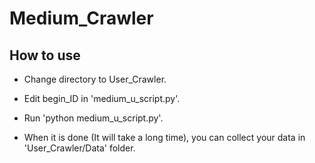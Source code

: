 # Medium_Crawler
## How to use
- Change directory to User_Crawler.

- Edit begin_ID in 'medium_u_script.py'.

- Run 'python medium_u_script.py'.

- When it is done (It will take a long time), you can collect your data in 'User_Crawler/Data' folder.
